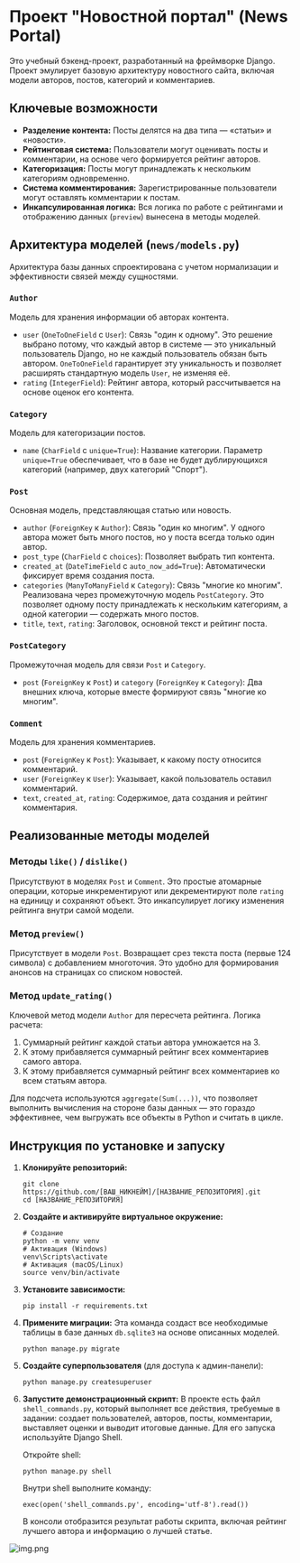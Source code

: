 # Проект "Новостной портал" (News Portal)

Это учебный бэкенд-проект, разработанный на фреймворке Django. Проект эмулирует базовую архитектуру новостного сайта, включая модели авторов, постов, категорий и комментариев.

## Ключевые возможности

*   **Разделение контента:** Посты делятся на два типа — «статьи» и «новости».
*   **Рейтинговая система:** Пользователи могут оценивать посты и комментарии, на основе чего формируется рейтинг авторов.
*   **Категоризация:** Посты могут принадлежать к нескольким категориям одновременно.
*   **Система комментирования:** Зарегистрированные пользователи могут оставлять комментарии к постам.
*   **Инкапсулированная логика:** Вся логика по работе с рейтингами и отображению данных (`preview`) вынесена в методы моделей.

## Архитектура моделей (`news/models.py`)

Архитектура базы данных спроектирована с учетом нормализации и эффективности связей между сущностями.

### `Author`
Модель для хранения информации об авторах контента.

*   `user` (`OneToOneField` с `User`): Связь "один к одному". Это решение выбрано потому, что каждый автор в системе — это уникальный пользователь Django, но не каждый пользователь обязан быть автором. `OneToOneField` гарантирует эту уникальность и позволяет расширять стандартную модель `User`, не изменяя её.
*   `rating` (`IntegerField`): Рейтинг автора, который рассчитывается на основе оценок его контента.

### `Category`
Модель для категоризации постов.

*   `name` (`CharField` с `unique=True`): Название категории. Параметр `unique=True` обеспечивает, что в базе не будет дублирующихся категорий (например, двух категорий "Спорт").

### `Post`
Основная модель, представляющая статью или новость.

*   `author` (`ForeignKey` к `Author`): Связь "один ко многим". У одного автора может быть много постов, но у поста всегда только один автор.
*   `post_type` (`CharField` с `choices`): Позволяет выбрать тип контента.
*   `created_at` (`DateTimeField` с `auto_now_add=True`): Автоматически фиксирует время создания поста.
*   `categories` (`ManyToManyField` к `Category`): Связь "многие ко многим". Реализована через промежуточную модель `PostCategory`. Это позволяет одному посту принадлежать к нескольким категориям, а одной категории — содержать много постов.
*   `title`, `text`, `rating`: Заголовок, основной текст и рейтинг поста.

### `PostCategory`
Промежуточная модель для связи `Post` и `Category`.

*   `post` (`ForeignKey` к `Post`) и `category` (`ForeignKey` к `Category`): Два внешних ключа, которые вместе формируют связь "многие ко многим".

### `Comment`
Модель для хранения комментариев.

*   `post` (`ForeignKey` к `Post`): Указывает, к какому посту относится комментарий.
*   `user` (`ForeignKey` к `User`): Указывает, какой пользователь оставил комментарий.
*   `text`, `created_at`, `rating`: Содержимое, дата создания и рейтинг комментария.

## Реализованные методы моделей

### Методы `like()` / `dislike()`
Присутствуют в моделях `Post` и `Comment`. Это простые атомарные операции, которые инкрементируют или декрементируют поле `rating` на единицу и сохраняют объект. Это инкапсулирует логику изменения рейтинга внутри самой модели.

### Метод `preview()`
Присутствует в модели `Post`. Возвращает срез текста поста (первые 124 символа) с добавлением многоточия. Это удобно для формирования анонсов на страницах со списком новостей.

### Метод `update_rating()`
Ключевой метод модели `Author` для пересчета рейтинга. Логика расчета:
1.  Суммарный рейтинг каждой статьи автора умножается на 3.
2.  К этому прибавляется суммарный рейтинг всех комментариев самого автора.
3.  К этому прибавляется суммарный рейтинг всех комментариев ко всем статьям автора.

Для подсчета используются `aggregate(Sum(...))`, что позволяет выполнить вычисления на стороне базы данных — это гораздо эффективнее, чем выгружать все объекты в Python и считать в цикле.

## Инструкция по установке и запуску

1.  **Клонируйте репозиторий:**
    ```
    git clone https://github.com/[ВАШ_НИКНЕЙМ]/[НАЗВАНИЕ_РЕПОЗИТОРИЯ].git
    cd [НАЗВАНИЕ_РЕПОЗИТОРИЯ]
    ```

2.  **Создайте и активируйте виртуальное окружение:**
    ```
    # Создание
    python -m venv venv
    # Активация (Windows)
    venv\Scripts\activate
    # Активация (macOS/Linux)
    source venv/bin/activate
    ```

3.  **Установите зависимости:**
    ```
    pip install -r requirements.txt
    ```

4.  **Примените миграции:**
    Эта команда создаст все необходимые таблицы в базе данных `db.sqlite3` на основе описанных моделей.
    ```
    python manage.py migrate
    ```

5.  **Создайте суперпользователя** (для доступа к админ-панели):
    ```
    python manage.py createsuperuser
    ```

6.  **Запустите демонстрационный скрипт:**
    В проекте есть файл `shell_commands.py`, который выполняет все действия, требуемые в задании: создает пользователей, авторов, посты, комментарии, выставляет оценки и выводит итоговые данные. Для его запуска используйте Django Shell.
    
    Откройте shell:
    ```
    python manage.py shell
    ```
    
    Внутри shell выполните команду:
    ```
    exec(open('shell_commands.py', encoding='utf-8').read())
    ```
    В консоли отобразится результат работы скрипта, включая рейтинг лучшего автора и информацию о лучшей статье.

![img.png](img.png)